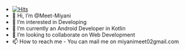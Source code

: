 - [![Hits](https://hits.seeyoufarm.com/api/count/incr/badge.svg?url=https%3A%2F%2Fgithub.com%2FMeet-Miyani&count_bg=%2379C83D&title_bg=%23555555&icon=&icon_color=%23E7E7E7&title=hits&edge_flat=false)](https://hits.seeyoufarm.com)
- 👋 Hi, I’m @Meet-Miyani
- 👀 I’m interested in Developing
- 🌱 I’m currently an Android Developer in Kotlin
- 🙌 I’m looking to collaborate on Web Development
- 📫 How to reach me - You can mail me on miyanimeet02gmail.com


